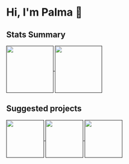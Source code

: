 # Hi, I'm Palma 👋

<!--
**Draconnato/Draconnato** is a ✨ _special_ ✨ repository because its `README.md` (this file) appears on your GitHub profile.

Here are some ideas to get you started:

- 🔭 I’m currently working on ...
- 🌱 I’m currently learning ...
- 👯 I’m looking to collaborate on ...
- 🤔 I’m looking for help with ...
- 💬 Ask me about ...
- 📫 How to reach me: ...
- 😄 Pronouns: ...
- ⚡ Fun fact: ...
-->
## Stats Summary
<a href="">
  <img height=125 align="center" src="https://github-readme-stats.vercel.app/api/top-langs/?username=draconnato&hide_progress=true&theme=gruvbox" />
</a>
<a href="">
  <img height=125 align="center" src="https://github-readme-stats.vercel.app/api?username=draconnato&hide=contribs,stars&show_icons=true&rank_icon=github&theme=gruvbox&custom_title=GitHub%20progress" />
</a>

## Suggested projects

<a href="">
  <img height=100 align="center" src="https://github-readme-stats.vercel.app/api/pin/?username=draconnato&repo=formula-flow&theme=gruvbox" />
</a>
<a href="">
  <img height=100 align="center" src="https://github-readme-stats.vercel.app/api/pin/?username=draconnato&repo=book-club-scrape&theme=gruvbox" />
</a>
<a href="">
  <img height=100 align="center" src="https://github-readme-stats.vercel.app/api/pin/?username=draconnato&repo=lol-tracker&theme=gruvbox" />
</a>
